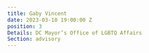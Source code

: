 ```yaml
---
title: Gaby Vincent
date: 2023-03-10 19:00:00 Z
position: 3
Details: DC Mayor’s Office of LGBTQ Affairs
Section: advisory
---
```


